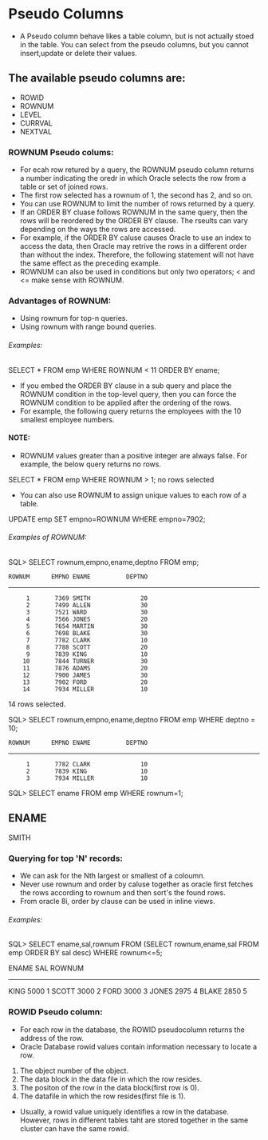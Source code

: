 # Pseudo Columns

* A Pseudo column behave likes a table column, but is not actually stoed in the table. You can select from the pseudo columns, but you cannot
insert,update or delete their values.

 ## The available pseudo columns are:
 
 * ROWID
 * ROWNUM
 * LEVEL
 * CURRVAL
 * NEXTVAL
 
 ### ROWNUM Pseudo colums:
 
 * For ecah row retured by a query, the ROWNUM pseudo column returns a number indicating the oredr in which Oracle selects the row from a table or set of joined rows.
 * The first row selected has a rownum of 1, the second has 2, and so on.
 * You can use ROWNUM to limit the number of rows returned by a query.
 * If an ORDER BY cluase follows ROWNUM in the same query, then the rows will be reordered by the ORDER BY clause. The rseults can vary depending on the ways the rows are accessed.
 * For example, if the ORDER BY caluse causes Oracle to use an index to access the data, then Oracle may retrive the rows in a different order than without the index. Therefore, the following statement will not have the same effect as the preceding example.
 * ROWNUM can also be used in conditions but only two operators; < and <= make sense with ROWNUM.
 
 ### Advantages of ROWNUM:
* Using rownum for top-n queries.
* Using rownum with range bound queries.

###### Examples:

SELECT * FROM emp WHERE ROWNUM < 11 ORDER BY ename;

* If you embed the ORDER BY clause in a sub query and place the ROWNUM condition in the top-level query, then you can force the ROWNUM condition to be applied after the ordering of the rows.
* For example, the following query returns the employees with the 10 smallest employee numbers.

#### NOTE:

* ROWNUM values greater than a positive integer are always false. For example, the below query returns no rows.

SELECT * FROM emp WHERE ROWNUM > 1;
no rows selected

* You can also use ROWNUM to assign unique values to each row of a table.

UPDATE emp SET empno=ROWNUM WHERE empno=7902;

###### Examples of ROWNUM:

SQL> SELECT rownum,empno,ename,deptno FROM emp;

    ROWNUM      EMPNO ENAME          DEPTNO
---------- ---------- ---------- ----------
         1       7369 SMITH              20
         2       7499 ALLEN              30
         3       7521 WARD               30
         4       7566 JONES              20
         5       7654 MARTIN             30
         6       7698 BLAKE              30
         7       7782 CLARK              10
         8       7788 SCOTT              20
         9       7839 KING               10
        10       7844 TURNER             30
        11       7876 ADAMS              20
        12       7900 JAMES              30
        13       7902 FORD               20
        14       7934 MILLER             10

14 rows selected.

SQL> SELECT rownum,empno,ename,deptno FROM emp WHERE deptno = 10;

    ROWNUM      EMPNO ENAME          DEPTNO
---------- ---------- ---------- ----------
         1       7782 CLARK              10
         2       7839 KING               10
         3       7934 MILLER             10

SQL> SELECT ename FROM emp WHERE rownum=1;

ENAME
----------
SMITH

### Querying for top 'N' records:

* We can ask for the Nth largest or smallest of a coloumn.
* Never use rownum and order by caluse together as oracle first fetches the rows according to rownum and then sort's the found rows.
* From oracle 8i, order by clause can be used in inline views.

###### Examples:

SQL> SELECT ename,sal,rownum FROM (SELECT rownum,ename,sal FROM emp ORDER BY sal desc) WHERE rownum<=5;

ENAME             SAL     ROWNUM
---------- ---------- ----------
KING             5000          1
SCOTT            3000          2
FORD             3000          3
JONES            2975          4
BLAKE            2850          5

### ROWID Pseudo column:

* For each row in the database, the ROWID pseudocolumn returns the address of the row.
* Oracle Database rowid values contain information necessary to locate a row.
1. The object number of the object.
2. The data block in the data file in which the row resides.
3. The positon of the row in the data block(first row is 0).
4. The datafile in which the row resides(first file is 1).

* Usually, a rowid value uniquely identifies a row in the database. However, rows in different tables taht are stored together in the same cluster can have the same rowid.

